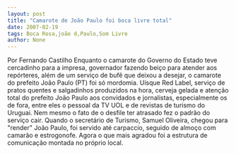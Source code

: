 ```yaml
---
layout: post
title: "Camarote de João Paulo foi boca livre total"
date: 2007-02-19
tags: Boca Rosa,joão d,Paulo,Som Livre
author: None
---
```

Por Fernando Castilho
Enquanto o camarote do Governo do Estado teve cercadinho para a impresa, governador fazendo beiço para atender aos repórteres, além de um serviço de bufê que deixou a desejar, o camarote do prefeito João Paulo (PT) foi só mordomia. 
Uísque Red Label, serviço de pratos quentes e salgadinhos produzidos na hora, cerveja gelada e atenção total do prefeito João Paulo aos convidados e jornalistas, especialmente os de fora, entre eles o pessoal da TV UOL e de revistas de turismo do Uruguai. 
Nem mesmo o fato de o desfile ter atrasado fez o padrão do serviço cair. 
Quando o secretário de Turismo, Samuel Oliveira, chegou para \"render\" João Paulo, foi servido até carpaccio, seguido de almoço com camarão e estrogonofe.
Agora o que mais agradou foi&nbsp;a estrutura de comunicação montada no próprio local.  